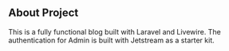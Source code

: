 ## About Project
This is a fully functional blog built with Laravel and Livewire. 
The authentication for Admin is built with Jetstream as a starter kit.
